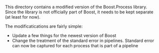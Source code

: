 This directory contains a modified version of the Boost.Process library. Since the library is not 
officially part of Boost, it needs to be kept separate (at least for now).

The modificatications are fairly simple:

* Update a few things for the newest version of Boost
* Change the treatment of the standard error in pipelines. Standard error can now be captured for
each process that is part of a pipeline
